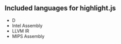 Included languages for highlight.js
-----------------------------------

- D
- Intel Assembly
- LLVM IR
- MIPS Assembly
